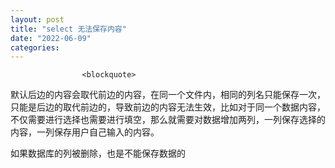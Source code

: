 ```yaml
---
layout: post
title: "select 无法保存内容"
date: "2022-06-09"
categories: 
---
```


                    <blockquote> 
 <p>默认后边的内容会取代前边的内容，在同一个文件内，相同的列名只能保存一次，只能是后边的取代前边的，导致前边的内容无法生效，比如对于同一个数据内容，不仅需要进行选择也需要进行填空，那么就需要对数据增加两列，一列保存选择的内容，一列保存用户自己输入的内容。</p> 
</blockquote> 
<p>如果数据库的列被删除，也是不能保存数据的</p>
                
